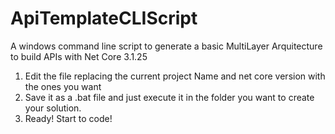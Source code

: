 # ApiTemplateCLIScript
A windows command line script to generate a basic MultiLayer Arquitecture to build APIs with Net Core 3.1.25


1. Edit the file replacing the current project Name and net core version with the ones you want
2. Save it as a .bat file and just execute it in the folder you want to create your solution.
3. Ready! Start to code!
